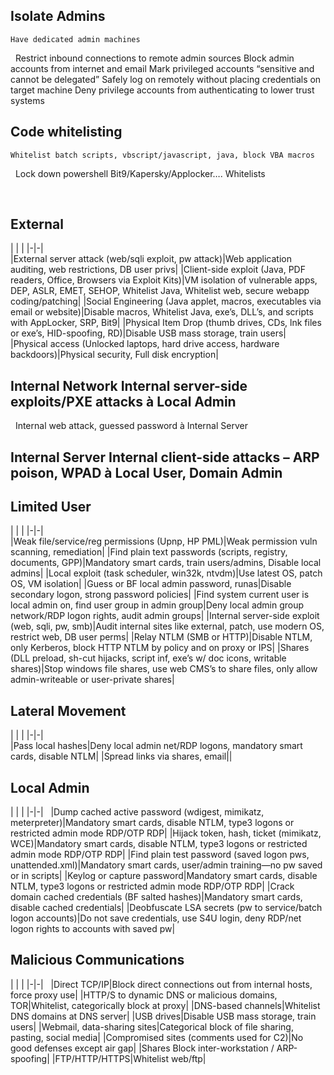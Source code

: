 ## Isolate Admins	
	Have dedicated admin machines
 	Restrict inbound connections to remote admin sources
	Block admin accounts from internet and email
	Mark privileged accounts “sensitive and cannot be delegated”
	Safely log on remotely without placing credentials on target machine
	Deny privilege accounts from authenticating to lower trust systems
	
## Code whitelisting	
	Whitelist batch scripts, vbscript/javascript, java, block VBA macros
 	Lock down powershell
	Bit9/Kapersky/Applocker…. Whitelists
	
 	
## External	
| | |
|-|-| 	
|External server attack (web/sqli exploit, pw attack)|Web application auditing, web restrictions, DB user privs|
|Client-side exploit (Java, PDF readers, Office, Browsers via Exploit Kits)|VM isolation of vulnerable apps, DEP, ASLR, EMET, SEHOP, Whitelist Java, Whitelist web, secure webapp coding/patching|
|Social Engineering (Java applet, macros, executables via email or website)|Disable macros, Whitelist Java, exe’s, DLL’s, and scripts with AppLocker, SRP, Bit9|
|Physical Item Drop (thumb drives, CDs, lnk files or exe’s, HID-spoofing, RD)|Disable USB mass storage, train users|
|Physical access (Unlocked laptops, hard drive access, hardware backdoors)|Physical security, Full disk encryption|
	
## Internal Network	Internal server-side exploits/PXE attacks à Local Admin
 	Internal web attack, guessed password à Internal Server
 	
## Internal Server	Internal client-side attacks – ARP poison, WPAD à Local User, Domain Admin
	
## Limited User	
| | |
|-|-| 	
|Weak file/service/reg permissions (Upnp, HP PML)|Weak permission vuln scanning, remediation|
|Find plain text passwords (scripts, registry, documents, GPP)|Mandatory smart cards, train users/admins, Disable local admins|
|Local exploit (task scheduler, win32k, ntvdm)|Use latest OS, patch OS, VM isolation|
|Guess or BF local admin password, runas|Disable secondary logon, strong password policies|
|Find system current user is local admin on, find user group in admin group|Deny local admin group network/RDP logon rights, audit admin groups|
|Internal server-side exploit (web, sqli, pw, smb)|Audit internal sites like external, patch, use modern OS, restrict web, DB user perms|
|Relay NTLM (SMB or HTTP)|Disable NTLM, only Kerberos, block HTTP NTLM by policy and on proxy or IPS|
|Shares (DLL preload, sh-cut hijacks, script inf, exe’s w/ doc icons, writable shares)|Stop windows file shares, use web CMS’s to share files, only allow admin-writeable or user-private shares|
	
## Lateral Movement	
| | |
|-|-| 	
|Pass local hashes|Deny local admin net/RDP logons, mandatory smart cards, disable NTLM|
|Spread links via shares, email||
 	
## Local Admin	
| | |
|-|-|  	
|Dump cached active password (wdigest, mimikatz, meterpreter)|Mandatory smart cards, disable NTLM, type3 logons or restricted admin mode RDP/OTP RDP|
|Hijack token, hash, ticket (mimikatz, WCE)|Mandatory smart cards, disable NTLM, type3 logons or restricted admin mode RDP/OTP RDP|
|Find plain test password (saved logon pws, unattended.xml)|Mandatory smart cards, user/admin training—no pw saved or in scripts|
|Keylog or capture password|Mandatory smart cards, disable NTLM, type3 logons or restricted admin mode RDP/OTP RDP|
|Crack domain cached credentials (BF salted hashes)|Mandatory smart cards, disable cached credentials|
|Deobfuscate LSA secrets (pw to service/batch logon accounts)|Do not save credentials, use S4U login, deny RDP/net logon rights to accounts with saved pw|
 	
	
## Malicious Communications	
| | |
|-|-|  	
|Direct TCP/IP|Block direct connections out from internal hosts, force proxy use|
|HTTP/S to dynamic DNS or malicious domains, TOR|Whitelist, categorically block at proxy|
|DNS-based channels|Whitelist DNS domains at DNS server|
|USB drives|Disable USB mass storage, train users|
|Webmail, data-sharing sites|Categorical block of file sharing, pasting, social media|
|Compromised sites (comments used for C2)|No good defenses except air gap|
|Shares Block inter-workstation / ARP-spoofing|
|FTP/HTTP/HTTPS|Whitelist web/ftp|